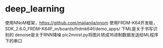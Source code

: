 # deep_learning
使用NNoM框架，https://github.com/majianjia/nnom
使用FRDM-K64开发板，SDK_2.6.0_FRDM-K64F_m/boards/frdmk64f/demo_apps/ 下ML是关于书写识别的
denoise是关于RNN降噪
pic2mnist.py将图片转成16进制数据发送给ML程序下的串口